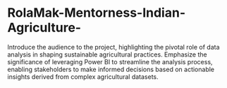# RolaMak-Mentorness-Indian-Agriculture-
Introduce the audience to the project, highlighting the pivotal role of data analysis in shaping sustainable agricultural practices. Emphasize the significance of leveraging Power BI to streamline the analysis process, enabling stakeholders to make informed decisions based on actionable insights derived from complex agricultural datasets.
